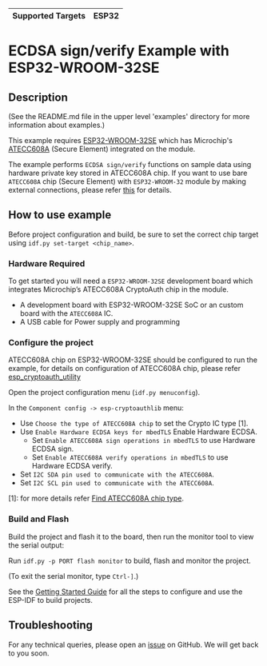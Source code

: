 | Supported Targets | ESP32 |
| ----------------- | ----- |

# ECDSA sign/verify Example with ESP32-WROOM-32SE

## Description

(See the README.md file in the upper level 'examples' directory for more information about examples.)

This example requires [ESP32-WROOM-32SE](https://www.espressif.com/sites/default/files/documentation/esp32-wroom-32se_datasheet_en.pdf) which has Microchip's [ATECC608A](https://www.microchip.com/wwwproducts/en/ATECC608A) (Secure Element) integrated on the module.

The example performs `ECDSA sign/verify` functions on sample data using hardware private key stored in ATECC608A chip. If you want to use bare `ATECC608A` chip (Secure Element) with `ESP32-WROOM-32` module by making external connections, please refer [this](https://github.com/espressif/esp-cryptoauthlib/blob/master/esp_cryptoauth_utility/README.md#using-atecc608a-with-esp32-wroom-32) for details.

## How to use example

Before project configuration and build, be sure to set the correct chip target using `idf.py set-target <chip_name>`.

### Hardware Required

To get started you will need a  `ESP32-WROOM-32SE` development board which integrates Microchip’s ATECC608A CryptoAuth chip in the module.

* A development board with ESP32-WROOM-32SE SoC or an custom board with the `ATECC608A` IC.
* A USB cable for Power supply and programming

### Configure the project

ATECC608A chip on ESP32-WROOM-32SE should be configured to run the example, for details on configuration of ATECC608A chip, please refer [esp_cryptoauth_utility](https://github.com/espressif/esp-cryptoauthlib/blob/master/esp_cryptoauth_utility/README.md#esp_cryptoauth_utility)

Open the project configuration menu (`idf.py menuconfig`). 

In the `Component config -> esp-cryptoauthlib` menu:

* Use `Choose the type of ATECC608A chip` to set the Crypto IC type [1].
* Use `Enable Hardware ECDSA keys for mbedTLS` Enable Hardware ECDSA.
    * Set `Enable ATECC608A sign operations in mbedTLS` to use Hardware ECDSA sign.
    * Set `Enable ATECC608A verify operations in mbedTLS` to use Hardware ECDSA verify.
* Set `I2C SDA pin used to communicate with the ATECC608A`.
* Set `I2C SCL pin used to communicate with the ATECC608A`.

[1]: for more details refer [Find ATECC608A chip type](https://github.com/espressif/esp-cryptoauthlib/blob/master/esp_cryptoauth_utility/README.md#find-type-of-atecc608a-chip-connected-to-esp32-wroom32-se).

### Build and Flash

Build the project and flash it to the board, then run the monitor tool to view the serial output:

Run `idf.py -p PORT flash monitor` to build, flash and monitor the project.

(To exit the serial monitor, type ``Ctrl-]``.)

See the [Getting Started Guide](https://docs.espressif.com/projects/esp-idf/en/latest/get-started/index.html) for all the steps to configure and use the ESP-IDF to build projects.

## Troubleshooting

For any technical queries, please open an [issue](https://github.com/espressif/esp-idf/issues) on GitHub. We will get back to you soon.
